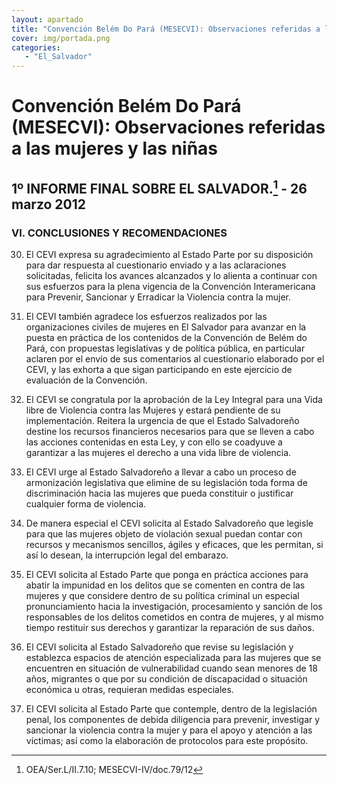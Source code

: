 ```yaml
---
layout: apartado
title: "Convención Belém Do Pará (MESECVI): Observaciones referidas a las mujeres y las niñas"
cover: img/portada.png
categories:
   - "El_Salvador"
---
```

# Convención Belém Do Pará (MESECVI): Observaciones referidas a las mujeres y las niñas


## 1º INFORME FINAL SOBRE EL SALVADOR.[^501] - 26 marzo 2012

### VI. CONCLUSIONES Y RECOMENDACIONES

30. El CEVI expresa su agradecimiento al Estado Parte por su disposición
para dar respuesta al cuestionario enviado y a las aclaraciones
solicitadas, felicita los avances alcanzados y lo alienta a continuar con
sus esfuerzos para la plena vigencia de la Convención Interamericana para
Prevenir, Sancionar y Erradicar la Violencia contra la mujer.

31. El CEVI también agradece los esfuerzos realizados por las
organizaciones civiles de mujeres en El Salvador para avanzar en la puesta
en práctica de los contenidos de la Convención de Belém do Pará, con
propuestas legislativas y de política pública, en particular aclaren por el
envío de sus comentarios al cuestionario elaborado por el CEVI, y las
exhorta a que sigan participando en este ejercicio de evaluación de la
Convención.

32. El CEVI se congratula por la aprobación de la Ley Integral para una
Vida libre de Violencia contra las Mujeres y estará pendiente de su
implementación. Reitera la urgencia de que el Estado Salvadoreño destine
los recursos financieros necesarios para que se lleven a cabo las acciones
contenidas en esta Ley, y con ello se coadyuve a garantizar a las mujeres
el derecho a una vida libre de violencia.

33. El CEVI urge al Estado Salvadoreño a llevar a cabo un proceso de
armonización legislativa que elimine de su legislación toda forma de
discriminación hacia las mujeres que pueda constituir o justificar
cualquier forma de violencia.

34. De manera especial el CEVI solicita al Estado Salvadoreño que legisle
para que las mujeres objeto de violación sexual puedan contar con recursos
y mecanismos sencillos, ágiles y eficaces, que les permitan, si así lo
desean, la interrupción legal del embarazo.

35. El CEVI solicita al Estado Parte que ponga en práctica acciones para
abatir la impunidad en los delitos que se comenten en contra de las mujeres
y que considere dentro de su política criminal un especial pronunciamiento
hacia la investigación, procesamiento y sanción de los responsables de los
delitos cometidos en contra de mujeres, y al mismo tiempo restituir sus
derechos y garantizar la reparación de sus daños.

36. El CEVI solicita al Estado Salvadoreño que revise su legislación y
establezca espacios de atención especializada para las mujeres que se
encuentren en situación de vulnerabilidad cuando sean menores de 18 años,
migrantes o que por su condición de discapacidad o situación económica u
otras, requieran medidas especiales.

37. El CEVI solicita al Estado Parte que contemple, dentro de la
legislación penal, los componentes de debida diligencia para prevenir,
investigar y sancionar la violencia contra la mujer y para el apoyo y
atención a las víctimas; así como la elaboración de protocolos para este
propósito.



[^501]: OEA/Ser.L/II.7.10; MESECVI-IV/doc.79/12
